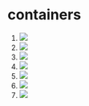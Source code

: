 # containers

1. [![](https://github.com/cristywei/containers-hw/workflows/tests-fibonacci/badge.svg)](https://github.com/cristywei/containers-hw/actions?query=workflow%3Atests-fibonacci)
1. [![](https://github.com/cristywei/containers-hw/workflows/tests-range/badge.svg)](https://github.com/cristywei/containers-hw/actions?query=workflow%3Atests-range)
1. [![](https://github.com/cristywei/containers-hw/workflows/tests-unicode/badge.svg)](https://github.com/cristywei/containers-hw/actions?query=workflow%3Atests-unicode)
1. [![](https://github.com/cristywei/containers-hw/workflows/tests-BinaryTree/badge.svg)](https://github.com/cristywei/containers-hw/actions?query=workflow%3Atests-BinaryTree)
1. [![](https://github.com/cristywei/containers-hw/workflows/tests-BST/badge.svg)](https://github.com/cristywei/containers-hw/actions?query=workflow%3Atests-BST)
1. [![](https://github.com/cristywei/containers-hw/workflows/tests-AVLTree/badge.svg)](https://github.com/cristywei/containers-hw/actions?query=workflow%3Atests-AVLTree)
1. [![](https://github.com/cristywei/containers-hw/workflows/tests-Heap/badge.svg)](https://github.com/cristywei/containers-hw/actions?query=workflow%3Atests-Heap)
